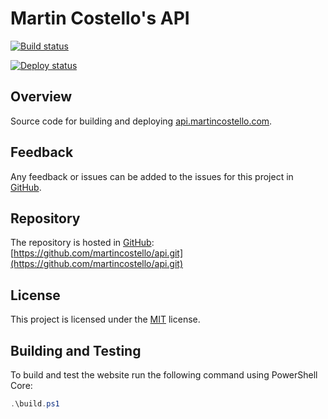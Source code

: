 # Martin Costello's API

[![Build status](https://github.com/martincostello/api/workflows/Build/badge.svg?branch=master&event=push)](https://github.com/martincostello/api/actions?query=workflow%3ABuild+branch%3Amaster+event%3Apush)

[![Deploy status](https://github.com/martincostello/api/workflows/deploy/badge.svg?branch=deploy&event=push)](https://github.com/martincostello/api/actions?query=workflow%3Adeploy+branch%3Adeploy+event%3Apush)

## Overview

Source code for building and deploying [api.martincostello.com](https://api.martincostello.com/).

## Feedback

Any feedback or issues can be added to the issues for this project in [GitHub](https://github.com/martincostello/api/issues).

## Repository

The repository is hosted in [GitHub](https://github.com/martincostello/api): [https://github.com/martincostello/api.git](https://github.com/martincostello/api.git)

## License

This project is licensed under the [MIT](https://github.com/martincostello/api/blob/master/LICENSE) license.

## Building and Testing

To build and test the website run the following command using PowerShell Core:

```powershell
.\build.ps1
```
